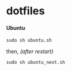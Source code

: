 dotfiles
========

#### Ubuntu

````shell
sudo sh ubuntu.sh
````

then, _(after restart)_

```shell
sudo sh ubuntu_next.sh
```
